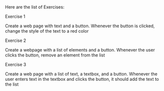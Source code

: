 Here are the list of Exercises:

Exercise 1

Create a web page with text and a button. Whenever the button is clicked, change the style of the text to a red color


Exercise 2

Create a webpage with a list of elements and a button. Whenever the user clicks the button, remove an element from the list

Exercise 3

Create a web page with a list of text, a textbox, and a button. Whenever the user enters text in the textbox and clicks the button, it should add the text to the list
